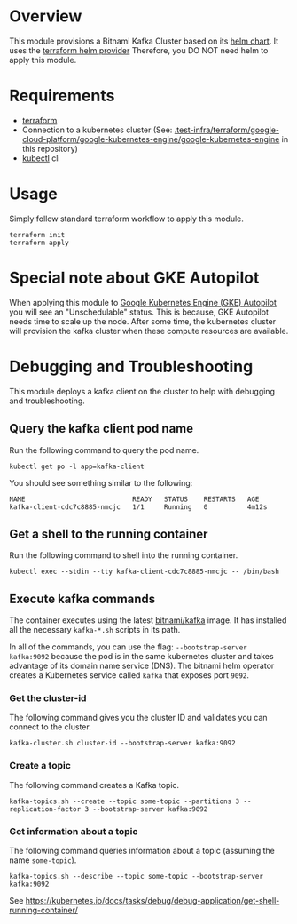 <!--
    Licensed to the Apache Software Foundation (ASF) under one
    or more contributor license agreements.  See the NOTICE file
    distributed with this work for additional information
    regarding copyright ownership.  The ASF licenses this file
    to you under the Apache License, Version 2.0 (the
    "License"); you may not use this file except in compliance
    with the License.  You may obtain a copy of the License at

      http://www.apache.org/licenses/LICENSE-2.0

    Unless required by applicable law or agreed to in writing,
    software distributed under the License is distributed on an
    "AS IS" BASIS, WITHOUT WARRANTIES OR CONDITIONS OF ANY
    KIND, either express or implied.  See the License for the
    specific language governing permissions and limitations
    under the License.
-->

# Overview

This module provisions a Bitnami Kafka Cluster based on its
[helm chart](https://github.com/bitnami/charts/tree/main/bitnami/kafka).
It uses the [terraform helm provider](https://registry.terraform.io/providers/hashicorp/helm/latest/docs)
Therefore, you DO NOT need helm to apply this module.

# Requirements

- [terraform](https://terraform.io)
- Connection to a kubernetes cluster (See: [.test-infra/terraform/google-cloud-platform/google-kubernetes-engine/google-kubernetes-engine](../../terraform/google-cloud-platform/google-kubernetes-engine) in this repository)
- [kubectl](https://kubernetes.io/docs/reference/kubectl/) cli

# Usage

Simply follow standard terraform workflow to apply this module.

```
terraform init
terraform apply
```

# Special note about GKE Autopilot

When applying this module to
[Google Kubernetes Engine (GKE) Autopilot](https://cloud.google.com/kubernetes-engine/docs/concepts/autopilot-overview)
you will see an "Unschedulable" status. This is because, GKE Autopilot
needs time to scale up the node. After some time, the kubernetes cluster
will provision the kafka cluster when these compute resources are available.

# Debugging and Troubleshooting

This module deploys a kafka client on the cluster to help with debugging and
troubleshooting.

## Query the kafka client pod name

Run the following command to query the pod name.

```
kubectl get po -l app=kafka-client
```

You should see something similar to the following:
```
NAME                           READY   STATUS    RESTARTS   AGE
kafka-client-cdc7c8885-nmcjc   1/1     Running   0          4m12s
```

## Get a shell to the running container

Run the following command to shell into the running container.

```
kubectl exec --stdin --tty kafka-client-cdc7c8885-nmcjc -- /bin/bash
```

## Execute kafka commands

The container executes using the latest [bitnami/kafka](https://hub.docker.com/r/bitnami/kafka/)
image. It has installed all the necessary `kafka-*.sh` scripts in its path.

In all of the commands, you can use the flag: `--bootstrap-server kafka:9092`
because the pod is in the same kubernetes cluster and takes advantage
of its domain name service (DNS). The bitnami helm operator creates a Kubernetes
service called `kafka` that exposes port `9092`.

### Get the cluster-id

The following command gives you the cluster ID and validates you can connect to
the cluster.

```
kafka-cluster.sh cluster-id --bootstrap-server kafka:9092
```

### Create a topic

The following command creates a Kafka topic.

```
kafka-topics.sh --create --topic some-topic --partitions 3 --replication-factor 3 --bootstrap-server kafka:9092
```

### Get information about a topic

The following command queries information about a topic
(assuming the name `some-topic`).

```
kafka-topics.sh --describe --topic some-topic --bootstrap-server kafka:9092
```

See https://kubernetes.io/docs/tasks/debug/debug-application/get-shell-running-container/
